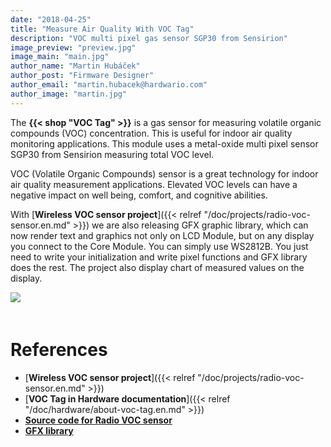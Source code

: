 ```yaml
---
date: "2018-04-25"
title: "Measure Air Quality With VOC Tag"
description: "VOC multi pixel gas sensor SGP30 from Sensirion"
image_preview: "preview.jpg"
image_main: "main.jpg"
author_name: "Martin Hubáček"
author_post: "Firmware Designer"
author_email: "martin.hubacek@hardwario.com"
author_image: "martin.jpg"
---
```



The **{{< shop "VOC Tag" >}}** is a gas sensor for measuring volatile organic compounds (VOC) concentration. This is useful for indoor air quality monitoring applications. This module uses a metal-oxide multi pixel sensor SGP30 from Sensirion measuring total VOC level.

VOC (Volatile Organic Compounds) sensor is a great technology for indoor air quality measurement applications. Elevated VOC levels can have a negative impact on well being, comfort, and cognitive abilities.

With [**Wireless VOC sensor project**]({{< relref "/doc/projects/radio-voc-sensor.en.md" >}}) we are also releasing GFX graphic library, which can now render text and graphics not only on LCD Module, but on any display you connect to the Core Module. You can simply use WS2812B. You just need to write your initialization and write pixel functions and GFX library does the rest. The project also display chart of measured values on the display.

<div>
<img src="voc-lcd.jpg" align="center" style="margin:0 0 20px 0;"/>
</div>

# References

  * [**Wireless VOC sensor project**]({{< relref "/doc/projects/radio-voc-sensor.en.md" >}})
  * [**VOC Tag in Hardware documentation**]({{< relref "/doc/hardware/about-voc-tag.en.md" >}})
  * [**Source code for Radio VOC sensor**](https://github.com/bigclownlabs/bcf-radio-voc-sensor)
  * [**GFX library**](https://sdk.bigclown.com/group__bc__gfx.html)
